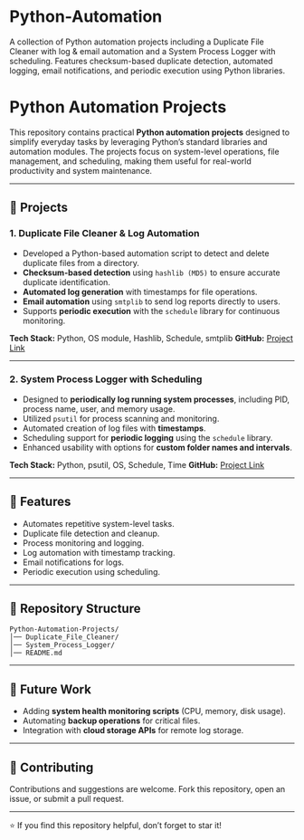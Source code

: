 # Python-Automation
A collection of Python automation projects including a Duplicate File Cleaner with log &amp; email automation and a System Process Logger with scheduling. Features checksum-based duplicate detection, automated logging, email notifications, and periodic execution using Python libraries.



# Python Automation Projects

This repository contains practical **Python automation projects** designed to simplify everyday tasks by leveraging Python’s standard libraries and automation modules. The projects focus on system-level operations, file management, and scheduling, making them useful for real-world productivity and system maintenance.

---

## 📌 Projects

### 1. Duplicate File Cleaner & Log Automation

* Developed a Python-based automation script to detect and delete duplicate files from a directory.
* **Checksum-based detection** using `hashlib (MD5)` to ensure accurate duplicate identification.
* **Automated log generation** with timestamps for file operations.
* **Email automation** using `smtplib` to send log reports directly to users.
* Supports **periodic execution** with the `schedule` library for continuous monitoring.

**Tech Stack:** Python, OS module, Hashlib, Schedule, smtplib
**GitHub:** [Project Link](https://github.com/username/--------)

---

### 2. System Process Logger with Scheduling

* Designed to **periodically log running system processes**, including PID, process name, user, and memory usage.
* Utilized `psutil` for process scanning and monitoring.
* Automated creation of log files with **timestamps**.
* Scheduling support for **periodic logging** using the `schedule` library.
* Enhanced usability with options for **custom folder names and intervals**.

**Tech Stack:** Python, psutil, OS, Schedule, Time
**GitHub:** [Project Link](https://github.com/username/--------)

---

## 🚀 Features

* Automates repetitive system-level tasks.
* Duplicate file detection and cleanup.
* Process monitoring and logging.
* Log automation with timestamp tracking.
* Email notifications for logs.
* Periodic execution using scheduling.

---

## 📂 Repository Structure

```
Python-Automation-Projects/
│── Duplicate_File_Cleaner/
│── System_Process_Logger/
│── README.md
```

---

## 🔮 Future Work

* Adding **system health monitoring scripts** (CPU, memory, disk usage).
* Automating **backup operations** for critical files.
* Integration with **cloud storage APIs** for remote log storage.

---

## 🤝 Contributing

Contributions and suggestions are welcome. Fork this repository, open an issue, or submit a pull request.

---

⭐ If you find this repository helpful, don’t forget to star it!
